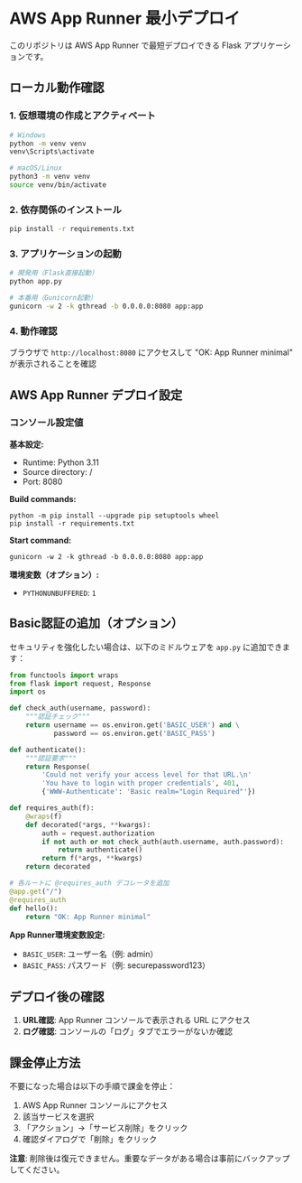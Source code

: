 # AWS App Runner 最小デプロイ

このリポジトリは AWS App Runner で最短デプロイできる Flask アプリケーションです。

## ローカル動作確認

### 1. 仮想環境の作成とアクティベート
```bash
# Windows
python -m venv venv
venv\Scripts\activate

# macOS/Linux
python3 -m venv venv
source venv/bin/activate
```

### 2. 依存関係のインストール
```bash
pip install -r requirements.txt
```

### 3. アプリケーションの起動
```bash
# 開発用（Flask直接起動）
python app.py

# 本番用（Gunicorn起動）
gunicorn -w 2 -k gthread -b 0.0.0.0:8080 app:app
```

### 4. 動作確認
ブラウザで `http://localhost:8080` にアクセスして "OK: App Runner minimal" が表示されることを確認

## AWS App Runner デプロイ設定

### コンソール設定値

**基本設定:**
- Runtime: Python 3.11
- Source directory: /
- Port: 8080

**Build commands:**
```
python -m pip install --upgrade pip setuptools wheel
pip install -r requirements.txt
```

**Start command:**
```
gunicorn -w 2 -k gthread -b 0.0.0.0:8080 app:app
```

**環境変数（オプション）:**
- `PYTHONUNBUFFERED`: `1`

## Basic認証の追加（オプション）

セキュリティを強化したい場合は、以下のミドルウェアを `app.py` に追加できます：

```python
from functools import wraps
from flask import request, Response
import os

def check_auth(username, password):
    """認証チェック"""
    return username == os.environ.get('BASIC_USER') and \
           password == os.environ.get('BASIC_PASS')

def authenticate():
    """認証要求"""
    return Response(
        'Could not verify your access level for that URL.\n'
        'You have to login with proper credentials', 401,
        {'WWW-Authenticate': 'Basic realm="Login Required"'})

def requires_auth(f):
    @wraps(f)
    def decorated(*args, **kwargs):
        auth = request.authorization
        if not auth or not check_auth(auth.username, auth.password):
            return authenticate()
        return f(*args, **kwargs)
    return decorated

# 各ルートに @requires_auth デコレータを追加
@app.get("/")
@requires_auth
def hello():
    return "OK: App Runner minimal"
```

**App Runner環境変数設定:**
- `BASIC_USER`: ユーザー名（例: admin）
- `BASIC_PASS`: パスワード（例: securepassword123）

## デプロイ後の確認

1. **URL確認**: App Runner コンソールで表示される URL にアクセス
2. **ログ確認**: コンソールの「ログ」タブでエラーがないか確認

## 課金停止方法

不要になった場合は以下の手順で課金を停止：

1. AWS App Runner コンソールにアクセス
2. 該当サービスを選択
3. 「アクション」→「サービス削除」をクリック
4. 確認ダイアログで「削除」をクリック

**注意**: 削除後は復元できません。重要なデータがある場合は事前にバックアップしてください。
